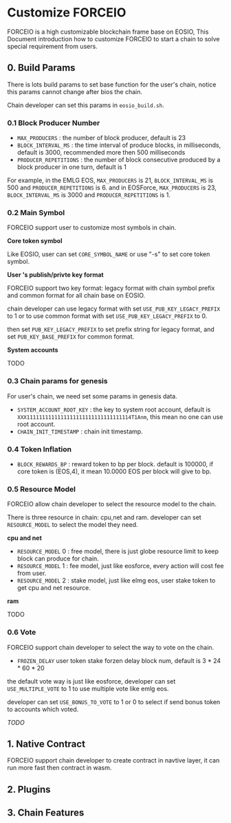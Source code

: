 # Customize FORCEIO


FORCEIO is a high customizable blockchain frame base on EOSIO, 
This Document introduction how to customize FORCEIO to start a chain to solve special requirement from users. 

## 0. Build Params

There is lots build params to set base function for the user's chain, 
notice this params cannot change after bios the chain.

Chain developer can set this params in `eosio_build.sh`.

### 0.1 Block Producer Number 

- `MAX_PRODUCERS` : the number of block producer, default is 23
- `BLOCK_INTERVAL_MS` : the time interval of produce blocks, in milliseconds, default is 3000, recommended more then 500 milliseconds
- `PRODUCER_REPETITIONS` : the number of block consecutive produced by a block producer in one turn, default is 1

For example,  in the EMLG EOS, `MAX_PRODUCERS` is 21, `BLOCK_INTERVAL_MS` is 500 and `PRODUCER_REPETITIONS` is 6.
and in EOSForce, `MAX_PRODUCERS` is 23, `BLOCK_INTERVAL_MS` is 3000 and `PRODUCER_REPETITIONS` is 1.

### 0.2 Main Symbol

FORCEIO support user to customize most symbols in chain.

**Core token symbol**

Like EOSIO, user can set `CORE_SYMBOL_NAME` or use "-s" to set core token symbol.

**User 's publish/privte key format**

FORCEIO support two key format: legacy format with chain symbol prefix and common format for all chain base on EOSIO.

chain developer can use legacy format with set `USE_PUB_KEY_LEGACY_PREFIX` to 1 or to use common format with set `USE_PUB_KEY_LEGACY_PREFIX` to 0.

then set `PUB_KEY_LEGACY_PREFIX` to set prefix string for legacy format, and set `PUB_KEY_BASE_PREFIX` for common format.

**System accounts**

TODO

### 0.3 Chain params for genesis

For user's chain, we need set some params in genesis data. 

- `SYSTEM_ACCOUNT_ROOT_KEY` : the key to system root account, default is `XXX1111111111111111111111111111111114T1Anm`, this mean no one can use root account.
- `CHAIN_INIT_TIMESTAMP` : chain init timestamp.

### 0.4 Token Inflation

- `BLOCK_REWARDS_BP` : reward token to bp per block. default is 100000, if core token is (EOS,4), it mean 10.0000 EOS per block will give to bp.

### 0.5 Resource Model

FORCEIO allow chain developer to select the resource model to the chain.

There is three resource in chain: cpu,net and ram. developer can set `RESOURCE_MODEL` to select the model they need.

**cpu and net**

 - `RESOURCE_MODEL` 0 : free model, there is just globe resource limit to keep block can produce for chain.
 - `RESOURCE_MODEL` 1 : fee model, just like eosforce, every action will cost fee from user.
 - `RESOURCE_MODEL` 2 : stake model, just like elmg eos, user stake token to get cpu and net resource.
 
**ram**

TODO

### 0.6 Vote

FORCEIO support chain developer to select the way to vote on the chain.

- `FROZEN_DELAY` user token stake forzen delay block num, default is 3 * 24 * 60 * 20

the default vote way is just like eosforce, developer can set `USE_MULTIPLE_VOTE` to 1 to use multiple vote like emlg eos.

developer can set `USE_BONUS_TO_VOTE` to 1 or 0 to select if send bonus token to accounts which voted.

*TODO*

## 1. Native Contract

FORCEIO support chain developer to create contract in navtive layer, it can run more fast then contract in wasm.

## 2. Plugins

## 3. Chain Features